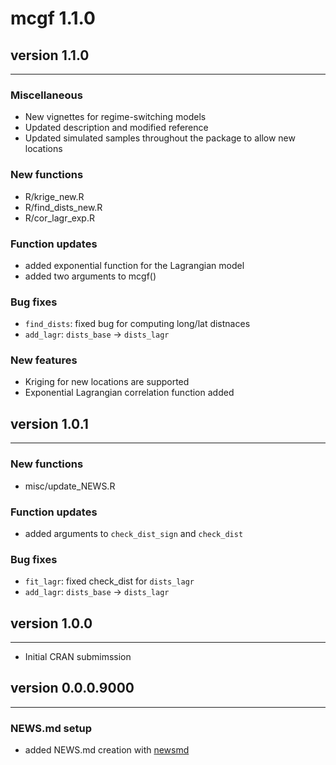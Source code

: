 # mcgf 1.1.0

## version 1.1.0

---


### Miscellaneous

- New vignettes for regime-switching models
- Updated description and modified reference
- Updated simulated samples throughout the package to allow new locations


### New functions

- R/krige_new.R
- R/find_dists_new.R
- R/cor_lagr_exp.R


### Function updates

- added exponential function for the Lagrangian model
- added two arguments to mcgf()


### Bug fixes

- `find_dists`: fixed bug for computing long/lat distnaces
- `add_lagr`: `dists_base` -> `dists_lagr`


### New features

- Kriging for new locations are supported
- Exponential Lagrangian correlation function added


## version 1.0.1

---


### New functions

- misc/update_NEWS.R


### Function updates

- added arguments to `check_dist_sign` and `check_dist`


### Bug fixes

- `fit_lagr`: fixed check_dist for `dists_lagr`
- `add_lagr`: `dists_base` -> `dists_lagr`


## version 1.0.0

---

- Initial CRAN submimssion

## version 0.0.0.9000

---

### NEWS.md setup

- added NEWS.md creation with [newsmd](https://github.com/Dschaykib/newsmd)

